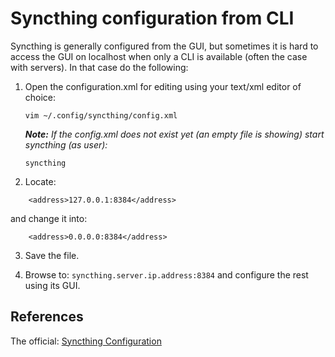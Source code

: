 # Syncthing configuration from CLI

Syncthing is generally configured from the GUI, but sometimes it is hard to access the GUI on localhost when only a CLI is available (often the case with servers). In that case do the following:

1. Open the configuration.xml for editing using your text/xml editor of choice:

    ```shell
    vim ~/.config/syncthing/config.xml
    ```
    
    ***Note:** If the config.xml does not exist yet (an empty file is showing) start syncthing (as user):*
    ```shell
    syncthing
    ```

2. Locate:
```
    <address>127.0.0.1:8384</address>
```

and change it into:

```
    <address>0.0.0.0:8384</address>
```

3. Save the file.

4. Browse to: `syncthing.server.ip.address:8384` and configure the rest using its GUI.


## References

The official: [Syncthing Configuration][1]


<!-- REFERENCES -->
[1]:https://docs.syncthing.net/users/config.html
